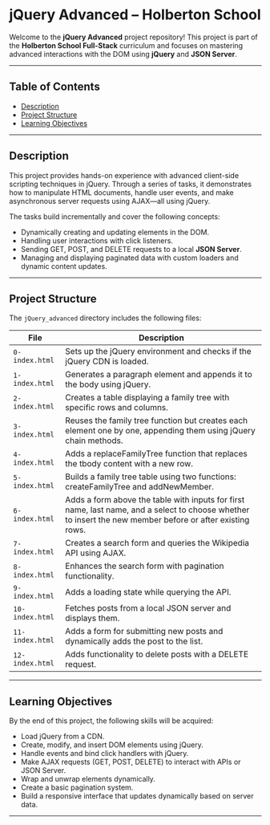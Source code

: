 # jQuery Advanced – Holberton School

Welcome to the **jQuery Advanced** project repository! This project is part of the **Holberton School Full-Stack** curriculum and focuses on mastering advanced interactions with the DOM using **jQuery** and **JSON Server**.

---

## Table of Contents

- [Description](#description)
- [Project Structure](#project-structure)
- [Learning Objectives](#learning-objectives)

---

## Description

This project provides hands-on experience with advanced client-side scripting techniques in jQuery. Through a series of tasks, it demonstrates how to manipulate HTML documents, handle user events, and make asynchronous server requests using AJAX—all using jQuery.

The tasks build incrementally and cover the following concepts:

- Dynamically creating and updating elements in the DOM.
- Handling user interactions with click listeners.
- Sending GET, POST, and DELETE requests to a local **JSON Server**.
- Managing and displaying paginated data with custom loaders and dynamic content updates.

---

## Project Structure

The `jQuery_advanced` directory includes the following files:

| File           | Description                                                                 |
|----------------|-----------------------------------------------------------------------------|
| `0-index.html` | Sets up the jQuery environment and checks if the jQuery CDN is loaded.       |
| `1-index.html` | Generates a paragraph element and appends it to the body using jQuery.      |
| `2-index.html` | Creates a table displaying a family tree with specific rows and columns.    |
| `3-index.html` | Reuses the family tree function but creates each element one by one, appending them using jQuery chain methods. |
| `4-index.html` | Adds a replaceFamilyTree function that replaces the tbody content with a new row. |
| `5-index.html` | Builds a family tree table using two functions: createFamilyTree and addNewMember. |
| `6-index.html` | Adds a form above the table with inputs for first name, last name, and a select to choose whether to insert the new member before or after existing rows. |
| `7-index.html` | Creates a search form and queries the Wikipedia API using AJAX. |
| `8-index.html` | Enhances the search form with pagination functionality. |
| `9-index.html` | Adds a loading state while querying the API. |
| `10-index.html` | Fetches posts from a local JSON server and displays them. |
| `11-index.html` | Adds a form for submitting new posts and dynamically adds the post to the list. |
| `12-index.html` | Adds functionality to delete posts with a DELETE request. |

---

## Learning Objectives

By the end of this project, the following skills will be acquired:

- Load jQuery from a CDN.
- Create, modify, and insert DOM elements using jQuery.
- Handle events and bind click handlers with jQuery.
- Make AJAX requests (GET, POST, DELETE) to interact with APIs or JSON Server.
- Wrap and unwrap elements dynamically.
- Create a basic pagination system.
- Build a responsive interface that updates dynamically based on server data.

---
